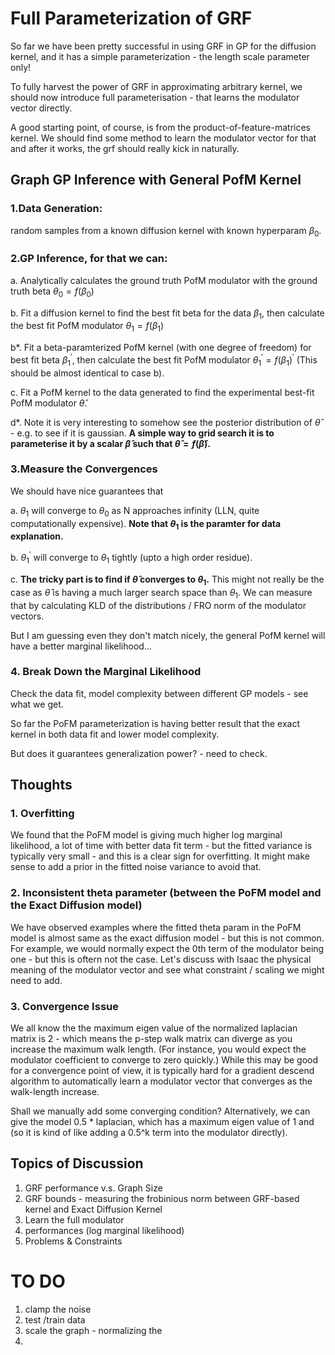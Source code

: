# Full Parameterization of GRF


So far we have been pretty successful in using GRF in GP for the diffusion kernel, and it has a simple parameterization - the length scale parameter only!

To fully harvest the power of GRF in approximating arbitrary kernel, we should now introduce full parameterisation - that learns the modulator vector directly.

A good starting point, of course, is from the product-of-feature-matrices kernel. We should find some method to learn the modulator vector for that and after it works, the grf should really kick in naturally.

## Graph GP Inference with General PofM Kernel

### 1.Data Generation: 

random samples from a known diffusion kernel with known hyperparam $\beta_0$. 


### 2.GP Inference, for that we can:

a. Analytically calculates the ground truth PofM modulator with the ground truth beta $\theta_0 = f(\beta_0)$

b. Fit a diffusion kernel to find the best fit beta for the data $\beta_1$, then calculate the best fit PofM modulator $\theta_1 = f(\beta_1)$

b*. Fit a beta-paramterized PofM kernel (with one degree of freedom) for best fit beta $\beta_1^{\prime}$, then calculate the best fit PofM modulator $\theta_1^{\prime} = f(\beta_1)^{\prime}$ (This should be almost identical to case b).


c. Fit a PofM kernel to the data generated to find the experimental best-fit PofM modulator $\hat{\theta}$.

d*. Note it is very interesting to somehow see the posterior distribution of $\hat{\theta}$ - e.g. to see if it is gaussian. **A simple way to grid search it is to parameterise it by a scalar $\hat{\beta}$ such that $\hat{\theta} = f(\hat{\beta})$.**

### 3.Measure the Convergences

We should have nice guarantees that

a. $\theta_1$ will converge to $\theta_0$ as N approaches infinity (LLN, quite computationally expensive). **Note that $\theta_1$ is the paramter for data explanation.** 

b. $\theta_1^{\prime}$ will converge to $\theta_1$ tightly (upto a high order residue).

c. **The tricky part is to find if $\hat{\theta}$ converges to $\theta_1$.** This might not really be the case as $\hat{\theta}$ is having a much larger search space than $\theta_1$. We can measure that by calculating KLD of the distributions / FRO norm of the modulator vectors.

But I am guessing even they don't match nicely, the general PofM kernel will have a better marginal likelihood...
    


### 4. Break Down the Marginal Likelihood

Check the data fit, model complexity between different GP models - see what we get.

So far the PoFM parameterization is having better result that the exact kernel in both data fit and lower model complexity.

But does it guarantees generalization power? - need to check.

## Thoughts


### 1. Overfitting

We found that the PoFM model is giving much higher log marginal likelihood, a lot of time with better data fit term - but the fitted variance is typically very small - and this is a clear sign for overfitting. It might make sense to add a prior in the fitted noise variance to avoid that.


### 2. Inconsistent theta parameter (between the PoFM model and the Exact Diffusion model)

We have observed examples where the fitted theta param in the PoFM model is almost same as the exact diffusion model - but this is not common. For example, we would normally expect the 0th term of the modulator being one - but this is oftern not the case. Let's discuss with Isaac the physical meaning of the modulator vector and see what constraint / scaling we might need to add.

### 3. Convergence Issue

We all know the the maximum eigen value of the normalized laplacian matrix is 2 - which means the p-step walk matrix can diverge as you increase the maximum walk length. (For instance, you would expect the modulator coefficient to converge to zero quickly.) While this may be good for a convergence point of view, it is typically hard for a gradient descend algorithm to automatically learn a modulator vector that converges as the walk-length increase. 

Shall we manually add some converging condition? Alternatively, we can give the model 0.5 * laplacian, which has a maximum eigen value of 1 and (so it is kind of like adding a 0.5^k term into the modulator directly).

## Topics of Discussion

1. GRF performance v.s. Graph Size
2. GRF bounds - measuring the frobinious norm between GRF-based kernel and Exact Diffusion Kernel
3. Learn the full modulator
4. performances (log marginal likelihood)
5. Problems & Constraints


# TO DO

1. clamp the noise
2. test /train data
3. scale the graph - normalizing the 
4. 